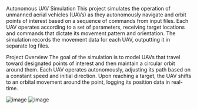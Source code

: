 Autonomous UAV Simulation
This project simulates the operation of unmanned aerial vehicles (UAVs) as they autonomously navigate and orbit points of interest based on a sequence of commands from input files. Each UAV operates according to a set of parameters, receiving target locations and commands that dictate its movement pattern and orientation. The simulation records the movement data for each UAV, outputting it in separate log files.

Project Overview
The goal of the simulation is to model UAVs that travel toward designated points of interest and then maintain a circular orbit around them. Each UAV operates autonomously, adjusting its path based on a constant speed and initial direction. Upon reaching a target, the UAV shifts to an orbital movement around the point, logging its position data in real-time.

![image](https://github.com/user-attachments/assets/200e79e0-51b6-44b8-9a47-eb055f79ca2e)
![image](https://github.com/user-attachments/assets/0f76c855-c77a-45c1-9a15-980394db5588)

